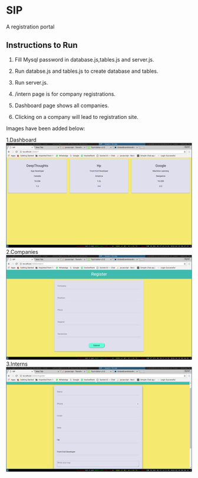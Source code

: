 # SIP
A registration portal

## Instructions to Run ##
1. Fill Mysql password in database.js,tables.js and server.js.

2. Run databse.js and tables.js to create database and tables.

3. Run server.js.

4. /intern page is for company registrations.

5. Dashboard page shows all companies.

6. Clicking on a company will lead to registration site.

Images have been added below:

1.Dashboard
![alt text](/Dashboard.png)
2.Companies
![alt text](/Companies.png)
3.Interns
![alt text](/Interns.png)
